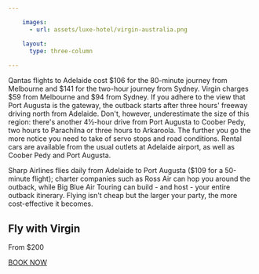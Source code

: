 ```yaml
---

    images:
      - url: assets/luxe-hotel/virgin-australia.png

    layout:
      type: three-column
      
---
```



Qantas flights to Adelaide cost $106 for the 80-minute journey from Melbourne and $141 for the two-hour journey from Sydney. Virgin charges $59 from Melbourne and $94 from Sydney. If you adhere to the view that Port Augusta is the gateway, the outback starts after three hours' freeway driving north from Adelaide. Don't, however, underestimate the size of this region: there's another 4½-hour drive from Port Augusta to Coober Pedy, two hours to Parachilna or three hours to Arkaroola. The further you go the more notice you need to take of servo stops and road conditions.
Rental cars are available from the usual outlets at Adelaide airport, as well as Coober Pedy and Port Augusta.

Sharp Airlines flies daily from Adelaide to Port Augusta ($109 for a 50-minute flight); charter companies such as Ross Air can hop you around the outback, while Big Blue Air Touring can build - and host - your entire outback itinerary. Flying isn't cheap but the larger your party, the more cost-effective it becomes.

<div class="single-item">
  <div class="thumb-image" style="" data-media-id="images:1" data-background-image=true></div>
  <h2 class="title">Fly with Virgin</h2>
  <p class="subtitle">From $200</p>
  <a class="button outline hotspot" title="Fly Virgin Australia with special offers and inflight entertainment" href="https://mobile.virginaustralia.com/virginaustralia/book/index.html?d=201504020817">BOOK NOW</a>
</div>
